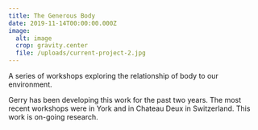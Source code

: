 ```yaml
---
title: The Generous Body
date: 2019-11-14T00:00:00.000Z
image:
  alt: image
  crop: gravity.center
  file: /uploads/current-project-2.jpg
---
```

A series of workshops exploring the relationship of body to our environment.

Gerry has been developing this work for the past two years. The most recent workshops were in York and in Chateau Deux in Switzerland. This work is on-going research.
